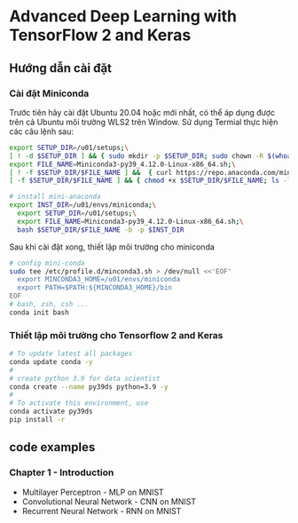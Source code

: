 # Advanced Deep Learning with TensorFlow 2 and Keras

## Hướng dẫn cài đặt

### Cài đặt Miniconda

Trước tiên hãy cài đặt Ubuntu 20.04 hoặc mới nhất, có thể áp dụng được trên cả Ubuntu môi trường WLS2 trên Window.
Sử dụng Termial thực hiện các câu lệnh sau:
```bash
export SETUP_DIR=/u01/setups;\
[ ! -d $SETUP_DIR ] && { sudo mkdir -p $SETUP_DIR; sudo chown -R $(whoami):$(whoami) /u01;};\
export FILE_NAME=Miniconda3-py39_4.12.0-Linux-x86_64.sh;\
[ ! -f $SETUP_DIR/$FILE_NAME ] &&  { curl https://repo.anaconda.com/miniconda/$FILE_NAME -o $SETUP_DIR/$FILE_NAME; };\
[ -f $SETUP_DIR/$FILE_NAME ] && { chmod +x $SETUP_DIR/$FILE_NAME; ls -lt $SETUP_DIR/$FILE_NAME; }

# install mini-anaconda
export INST_DIR=/u01/envs/miniconda;\
  export SETUP_DIR=/u01/setups;\
  export FILE_NAME=Miniconda3-py39_4.12.0-Linux-x86_64.sh;\
  bash $SETUP_DIR/$FILE_NAME -b -p $INST_DIR
```

Sau khi cài đặt xong, thiết lập môi trường cho miniconda

```bash
# config mini-conda
sudo tee /etc/profile.d/minconda3.sh > /dev/null <<'EOF'
  export MINCONDA3_HOME=/u01/envs/miniconda
  export PATH=$PATH:${MINCONDA3_HOME}/bin
EOF
# bash, zsh, csh ...
conda init bash
```
### Thiết lập môi trường cho Tensorflow 2 and Keras

```bash
# To update latest all packages
conda update conda -y
#
# create python 3.9 for data scientist
conda create --name py39ds python=3.9 -y
#
# To activate this environment, use
conda activate py39ds
pip install -r 
```


## code examples
### Chapter 1 - Introduction
* Multilayer Perceptron - MLP on MNIST
* Convolutional Neural Network - CNN on MNIST
* Recurrent Neural Network - RNN on MNIST

